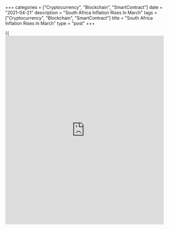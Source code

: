 +++
categories = ["Cryptocurrency", "Blockchain", "SmartContract"]
date = "2021-04-21"
description = "South Africa Inflation Rises In March"
tags = ["Cryptocurrency", "Blockchain", "SmartContract"]
title = "South Africa Inflation Rises In March"
type = "post"
+++

{{<iframe id="large-banner" src="https://www.bounty.group/#slide=2.0" width="100%" height="600" scrolling="no" style="border: 0px solid rgb(216, 221, 230); border-radius: 3px;">}}

South Africa's consumer price inflation increased in March, figures from
Statistics South Africa showed on Wednesday.

The consumer price index rose 3.2 percent year-on-year in March, after a
2.9 percent increase in February. This was in line with economists'
expectation.

The main contributions to the annual inflation came from food and non-
alcoholic beverages, housing and utilities, transport, and miscellaneous
goods and services.

Prices for food and non-alcoholic beverages increased by 5.7 percent
annually in March and housing and utilities cost rose by 2.2 percent.

Prices of miscellaneous goods and services, and transport grew by 4.0
percent and 3.8 percent, respectively.

On a month-on-month basis, consumer price grew 0.7 percent in March.
This was in line with economists' expectation.

The core inflation, which excludes prices of non-alcoholic beverages,
fuels and energy, was 2.5 percent in March. Economists had forecast a
2.7 percent increase.

On a monthly basis, the core CPI increased 0.5 percent in March.
Economists had forecast a rise of 0.7 percent.

For comments and feedback [contact](https://www.playgroundfx.com/contact/): editorial@rtt[news](https://www.letsplayfx.com/blog/forex-news-website/).com

[Economic News][1]

 **What parts of the world are seeing the best (and worst) economic
performances lately? Click[here][2] to check out our [Econ Scorecard][2]
and find out! See up-to-the-moment [ranking](https://www.playgroundfx.com/blog/crypto-exchange-ranking/)s for the best and worst
performers in [GDP][3], [unemployment rate][4], [inflation][2] and much
more.**

   1. www.rtt[news](https://www.letsplayfx.com/blog/forex-news-website/).com/Content/EconomicNews.aspx
   2. www.rtt[news](https://www.letsplayfx.com/blog/forex-news-website/).com/economic-scorecard/world-rank/CPI/highest-performance.aspx
   3. www.rtt[news](https://www.letsplayfx.com/blog/forex-news-website/).com/economic-scorecard/world-rank/GDP/highest-performance.aspx
   4. www.rtt[news](https://www.letsplayfx.com/blog/forex-news-website/).com/economic-scorecard/world-rank/unemployment-rate/lowest-performance.aspx
